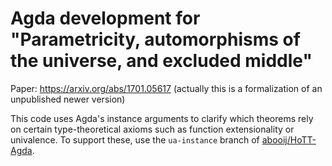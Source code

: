 # Agda development for "Parametricity, automorphisms of the universe, and excluded middle"

Paper: https://arxiv.org/abs/1701.05617 (actually this is a formalization of an unpublished newer version)

This code uses Agda's instance arguments to clarify which theorems rely on certain type-theoretical axioms such as function extensionality or univalence.
To support these, use the `ua-instance` branch of [abooij/HoTT-Agda](https://github.com/abooij/HoTT-Agda).
